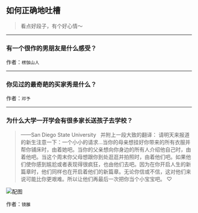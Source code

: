 ## 如何正确地吐槽

> 看点好段子，有个好心情～


 
---

### 有一个很作的男朋友是什么感受？

> 


作者：`楞伽山人`

---

### 你见过的最奇葩的买家秀是什么？

> 


作者：`邓予`

---

### 为什么大学一开学会有很多家长送孩子去学校？

>  ——San Diego State University
>  
> 并附上一段大致的翻译：
> 请明天来报道的新生注意一下：一个小小的请求…当你的母亲想挂好你带来的所有衣服并帮你铺床时，由着她吧。当你的父亲想向你身边的所有人介绍他自己时，由着他吧。当这个周末你父母想跟你到处逛逛并拍照时，由着他们吧。如果他们使你感到尴尬或者表现得很疯狂，也由他们去吧。因为在你开启人生的新篇章时，他们同样也在开启着他们的新篇章。无论你信或不信，这对他们来说可能比你更艰难。所以让他们再最后一次把你当个小宝宝吧。
> ♡



![配图](http://pic2.zhimg.com/70/92d5804fda998a9b7ebaf4101f2cd391_b.jpg)


作者：`镜雒`